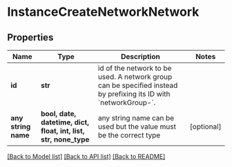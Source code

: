 # InstanceCreateNetworkNetwork


## Properties
Name | Type | Description | Notes
------------ | ------------- | ------------- | -------------
**id** | **str** | id of the network to be used. A network group can be specified instead by prefixing its ID with &#x60;networkGroup-&#x60;. | 
**any string name** | **bool, date, datetime, dict, float, int, list, str, none_type** | any string name can be used but the value must be the correct type | [optional]

[[Back to Model list]](../README.md#documentation-for-models) [[Back to API list]](../README.md#documentation-for-api-endpoints) [[Back to README]](../README.md)


